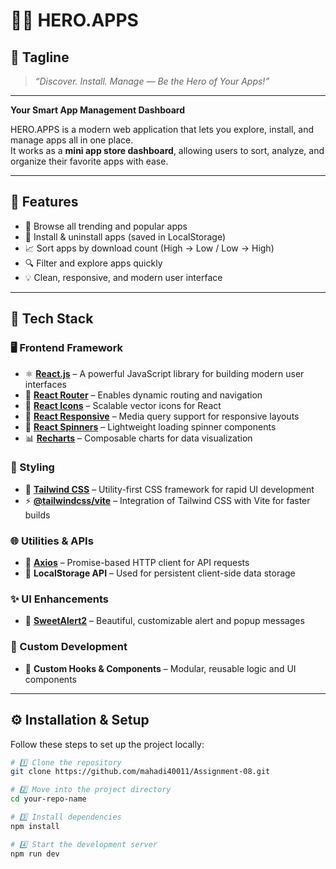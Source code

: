 # 🦸‍♂️ HERO.APPS

## 💬 Tagline

> _“Discover. Install. Manage — Be the Hero of Your Apps!”_

---

**Your Smart App Management Dashboard**

HERO.APPS is a modern web application that lets you explore, install, and manage apps all in one place.  
It works as a **mini app store dashboard**, allowing users to sort, analyze, and organize their favorite apps with ease.

---

## 🚀 Features

- 📲 Browse all trending and popular apps  
- 💾 Install & uninstall apps (saved in LocalStorage)  
- 📈 Sort apps by download count (High → Low / Low → High)  
- 🔍 Filter and explore apps quickly  
- 💡 Clean, responsive, and modern user interface  

---

## 🚀 Tech Stack

### 🖥️ Frontend Framework
- ⚛️ **[React.js](https://react.dev/)** – A powerful JavaScript library for building modern user interfaces  
- 🧭 **[React Router](https://reactrouter.com/)** – Enables dynamic routing and navigation  
- 🧩 **[React Icons](https://react-icons.github.io/react-icons/)** – Scalable vector icons for React  
- 📱 **[React Responsive](https://github.com/contra/react-responsive)** – Media query support for responsive layouts  
- 🎡 **[React Spinners](https://www.davidhu.io/react-spinners/)** – Lightweight loading spinner components  
- 📊 **[Recharts](https://recharts.org/)** – Composable charts for data visualization  

### 🎨 Styling
- 💨 **[Tailwind CSS](https://tailwindcss.com/)** – Utility-first CSS framework for rapid UI development  
- ⚡ **[@tailwindcss/vite](https://tailwindcss.com/docs/guides/vite)** – Integration of Tailwind CSS with Vite for faster builds  

### 🌐 Utilities & APIs
- 🔗 **[Axios](https://axios-http.com/)** – Promise-based HTTP client for API requests  
- 💾 **LocalStorage API** – Used for persistent client-side data storage  

### ✨ UI Enhancements
- 🍬 **[SweetAlert2](https://sweetalert2.github.io/)** – Beautiful, customizable alert and popup messages  

### 🧠 Custom Development
- 🧩 **Custom Hooks & Components** – Modular, reusable logic and UI components  

---

## ⚙️ Installation & Setup

Follow these steps to set up the project locally:

```bash
# 1️⃣ Clone the repository
git clone https://github.com/mahadi40011/Assignment-08.git

# 2️⃣ Move into the project directory
cd your-repo-name

# 3️⃣ Install dependencies
npm install

# 4️⃣ Start the development server
npm run dev
